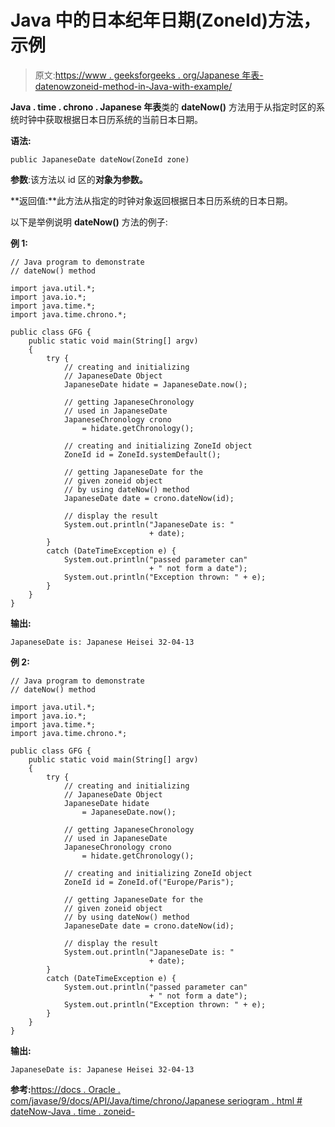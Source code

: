 # Java 中的日本纪年日期(ZoneId)方法，示例

> 原文:[https://www . geeksforgeeks . org/Japanese 年表-datenowzoneid-method-in-Java-with-example/](https://www.geeksforgeeks.org/japanesechronology-datenowzoneid-method-in-java-with-example/)

**Java . time . chrono . Japanese 年表**类的 **dateNow()** 方法用于从指定时区的系统时钟中获取根据日本日历系统的当前日本日期。

**语法:**

```
public JapaneseDate dateNow(ZoneId zone)
```

**参数**:该方法以 id 区的**对象为参数。**

**返回值:**此方法从指定的时钟对象返回根据日本日历系统的日本日期。

以下是举例说明 **dateNow()** 方法的例子:

**例 1:**

```
// Java program to demonstrate
// dateNow() method

import java.util.*;
import java.io.*;
import java.time.*;
import java.time.chrono.*;

public class GFG {
    public static void main(String[] argv)
    {
        try {
            // creating and initializing
            // JapaneseDate Object
            JapaneseDate hidate = JapaneseDate.now();

            // getting JapaneseChronology
            // used in JapaneseDate
            JapaneseChronology crono
                = hidate.getChronology();

            // creating and initializing ZoneId object
            ZoneId id = ZoneId.systemDefault();

            // getting JapaneseDate for the
            // given zoneid object
            // by using dateNow() method
            JapaneseDate date = crono.dateNow(id);

            // display the result
            System.out.println("JapaneseDate is: "
                               + date);
        }
        catch (DateTimeException e) {
            System.out.println("passed parameter can"
                               + " not form a date");
            System.out.println("Exception thrown: " + e);
        }
    }
}
```

**输出:**

```
JapaneseDate is: Japanese Heisei 32-04-13

```

**例 2:**

```
// Java program to demonstrate
// dateNow() method

import java.util.*;
import java.io.*;
import java.time.*;
import java.time.chrono.*;

public class GFG {
    public static void main(String[] argv)
    {
        try {
            // creating and initializing
            // JapaneseDate Object
            JapaneseDate hidate
                = JapaneseDate.now();

            // getting JapaneseChronology
            // used in JapaneseDate
            JapaneseChronology crono
                = hidate.getChronology();

            // creating and initializing ZoneId object
            ZoneId id = ZoneId.of("Europe/Paris");

            // getting JapaneseDate for the
            // given zoneid object
            // by using dateNow() method
            JapaneseDate date = crono.dateNow(id);

            // display the result
            System.out.println("JapaneseDate is: "
                               + date);
        }
        catch (DateTimeException e) {
            System.out.println("passed parameter can"
                               + " not form a date");
            System.out.println("Exception thrown: " + e);
        }
    }
}
```

**输出:**

```
JapaneseDate is: Japanese Heisei 32-04-13

```

**参考:**[https://docs . Oracle . com/javase/9/docs/API/Java/time/chrono/Japanese seriogram . html # dateNow-Java . time . zoneid-](https://docs.oracle.com/javase/9/docs/api/java/time/chrono/JapaneseChronology.html#dateNow-java.time.ZoneId-)